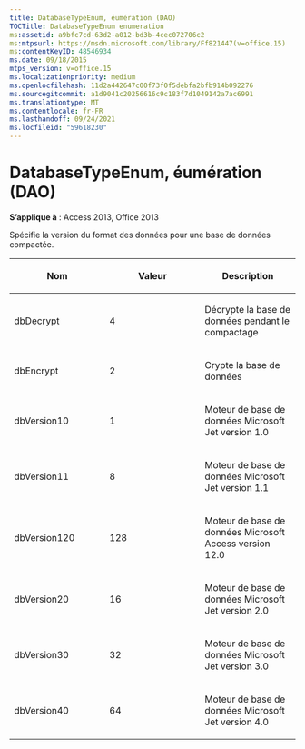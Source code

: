 ```yaml
---
title: DatabaseTypeEnum, éumération (DAO)
TOCTitle: DatabaseTypeEnum enumeration
ms:assetid: a9bfc7cd-63d2-a012-bd3b-4cec072706c2
ms:mtpsurl: https://msdn.microsoft.com/library/Ff821447(v=office.15)
ms:contentKeyID: 48546934
ms.date: 09/18/2015
mtps_version: v=office.15
ms.localizationpriority: medium
ms.openlocfilehash: 11d2a442647c00f73f0f5debfa2bfb914b092276
ms.sourcegitcommit: a1d9041c20256616c9c183f7d1049142a7ac6991
ms.translationtype: MT
ms.contentlocale: fr-FR
ms.lasthandoff: 09/24/2021
ms.locfileid: "59618230"
---
```

# <a name="databasetypeenum-enumeration-dao"></a>DatabaseTypeEnum, éumération (DAO)


**S’applique à** : Access 2013, Office 2013

Spécifie la version du format des données pour une base de données compactée.

<table>
<colgroup>
<col style="width: 33%" />
<col style="width: 33%" />
<col style="width: 33%" />
</colgroup>
<thead>
<tr class="header">
<th><p>Nom</p></th>
<th><p>Valeur</p></th>
<th><p>Description</p></th>
</tr>
</thead>
<tbody>
<tr class="odd">
<td><p>dbDecrypt</p></td>
<td><p>4 </p></td>
<td><p>Décrypte la base de données pendant le compactage</p></td>
</tr>
<tr class="even">
<td><p>dbEncrypt</p></td>
<td><p>2</p></td>
<td><p>Crypte la base de données</p></td>
</tr>
<tr class="odd">
<td><p>dbVersion10</p></td>
<td><p>1</p></td>
<td><p>Moteur de base de données Microsoft Jet version 1.0</p></td>
</tr>
<tr class="even">
<td><p>dbVersion11</p></td>
<td><p>8 </p></td>
<td><p>Moteur de base de données Microsoft Jet version 1.1</p></td>
</tr>
<tr class="odd">
<td><p>dbVersion120</p></td>
<td><p>128</p></td>
<td><p>Moteur de base de données Microsoft Access version 12.0</p></td>
</tr>
<tr class="even">
<td><p>dbVersion20</p></td>
<td><p>16 </p></td>
<td><p>Moteur de base de données Microsoft Jet version 2.0</p></td>
</tr>
<tr class="odd">
<td><p>dbVersion30</p></td>
<td><p>32</p></td>
<td><p>Moteur de base de données Microsoft Jet version 3.0</p></td>
</tr>
<tr class="even">
<td><p>dbVersion40</p></td>
<td><p>64</p></td>
<td><p>Moteur de base de données Microsoft Jet version 4.0</p></td>
</tr>
</tbody>
</table>

